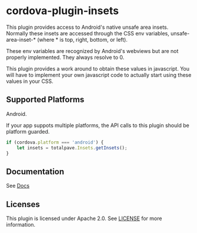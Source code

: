 cordova-plugin-insets
=====================

This plugin provides access to Android's native unsafe area insets. Normally these insets are accessed through the CSS env variables, unsafe-area-inset-* (where * is top, right, bottom, or left).

These env variables are recognized by Android's webviews but are not properly implemented. They always resolve to 0.

This plugin provides a work around to obtain these values in javascript. You will have to implement your own javascript code to actually start using these values in your CSS.

## Supported Platforms

Android.

If your app suppots multiple platforms, the API calls to this plugin should be platform guarded.

```javascript
if (cordova.platform === 'android') {
    let insets = totalpave.Insets.getInsets();
}
```

## Documentation

See [Docs](./docs.md)

## Licenses

This plugin is licensed under Apache 2.0. See [LICENSE](./LICENSE) for more information.
